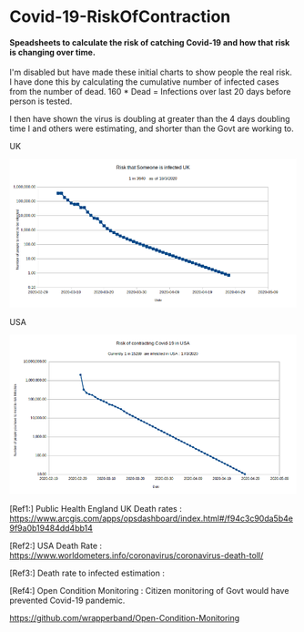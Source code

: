 # Covid-19-RiskOfContraction  

#### Speadsheets to calculate the risk of catching Covid-19 and how that risk is changing over time.    

I'm disabled but have made these initial charts to show people the real risk. I have done this by calculating the cumulative number of infected cases from the number of dead. 160 * Dead = Infections over last 20 days before person is tested.  

I then have shown the virus is doubling at greater than the 4 days doubling time I and others were estimating, and shorter than the Govt are working to.   


UK

![alt tag](https://github.com/wrapperband/Covid-19-RiskOfContraction/blob/master/Covid-19-RiskCharts/RiskUK18.3.2020-03LogUpdate.png)


USA

![alt tag](https://github.com/wrapperband/Covid-19-RiskOfContraction/blob/master/Covid-19-RiskCharts/Covid-19RiskUSA17.3.2020%2BPredicted-Log.png)


[Ref1:]  Public Health England UK Death rates : https://www.arcgis.com/apps/opsdashboard/index.html#/f94c3c90da5b4e9f9a0b19484dd4bb14

[Ref2:]  USA Death Rate :  https://www.worldometers.info/coronavirus/coronavirus-death-toll/

[Ref3:]  Death rate to infected estimation : 

[Ref4:]  Open Condition Monitoring :  Citizen monitoring of Govt would have prevented Covid-19 pandemic.

https://github.com/wrapperband/Open-Condition-Monitoring
